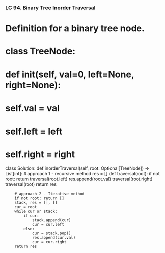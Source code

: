 ### LC 94. Binary Tree Inorder Traversal
# Definition for a binary tree node.
# class TreeNode:
#     def __init__(self, val=0, left=None, right=None):
#         self.val = val
#         self.left = left
#         self.right = right
class Solution:
    def inorderTraversal(self, root: Optional[TreeNode]) -> List[int]:
        # approach 1 - recursive method
        res = []
        def traversal(root):
            if not root: return 
            traversal(root.left)
            res.append(root.val)
            traversal(root.right)
        traversal(root)
        return res

        # approach 2 - Iterative method
        if not root: return []
        stack, res = [], []
        cur = root
        while cur or stack:
            if cur: 
                stack.append(cur)
                cur = cur.left
            else:
                cur = stack.pop()
                res.append(cur.val)
                cur = cur.right
        return res